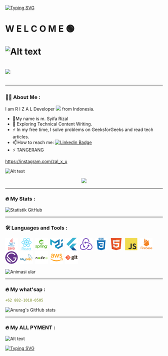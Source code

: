 [![Typing SVG](https://readme-typing-svg.demolab.com/?lines=halo+selamat+datang+di+github+rizal)](https://git.io/typing-svg)
<h1>
              W E L C O M E 🟢

![Alt text](https://telegra.ph/file/5ea5f58e0495bfbc22891.jpg)
  
  <img src="https://media.giphy.com/media/hvRJCLFzcasrR4ia7z/giphy.gif" width="30px"/>

---

### :woman_technologist: About Me :
I am R I Z A L Developer <img src="https://media.giphy.com/media/WUlplcMpOCEmTGBtBW/giphy.gif" width="30"> from Indonesia.
- :telescope:My name is m. Syifa Rizal
- :seedling: Exploring Technical Content Writing.
- :zap: In my free time, I solve problems on GeeksforGeeks and read tech articles.
- :mailbox:How to reach me: [![Linkedin Badge](https://img.shields.io/badge/-kakbar-blue?style=flat&logo=Linkedin&logoColor=white)](your-linkedin-url)
- :zap: TANGERANG 

 https://instagram.com/zal_x_u
 
![Alt text](https://telegra.ph/file/1ca74cc790c463d2bbcf4.jpg)   



<div id="header" align="center">
  <img src="https://media.giphy.com/media/M9gbBd9nbDrOTu1Mqx/giphy.gif" width="100"/>
</div>


---

### :fire: My Stats :
![Statistik GitHub](https://github-readme-stats.vercel.app/api?username=zall-4RT&show_icons=true&theme=radical)



---

### :hammer_and_wrench: Languages and Tools :

<div>
  <img src="https://github.com/devicons/devicon/blob/master/icons/java/java-original-wordmark.svg" title="Java" alt="Java" width="40" height="40"/>&nbsp;
  <img src="https://github.com/devicons/devicon/blob/master/icons/react/react-original-wordmark.svg" title="React" alt="React" width="40" height="40"/>&nbsp;
  <img src="https://github.com/devicons/devicon/blob/master/icons/spring/spring-original-wordmark.svg" title="Spring" alt="Spring" width="40" height="40"/>&nbsp;
  <img src="https://github.com/devicons/devicon/blob/master/icons/materialui/materialui-original.svg" title="Material UI" alt="Material UI" width="40" height="40"/>&nbsp;
  <img src="https://github.com/devicons/devicon/blob/master/icons/flutter/flutter-original.svg" title="Flutter" alt="Flutter" width="40" height="40"/>&nbsp;
  <img src="https://github.com/devicons/devicon/blob/master/icons/redux/redux-original.svg" title="Redux" alt="Redux " width="40" height="40"/>&nbsp;
  <img src="https://github.com/devicons/devicon/blob/master/icons/css3/css3-plain-wordmark.svg"  title="CSS3" alt="CSS" width="40" height="40"/>&nbsp;
  <img src="https://github.com/devicons/devicon/blob/master/icons/html5/html5-original.svg" title="HTML5" alt="HTML" width="40" height="40"/>&nbsp;
  <img src="https://github.com/devicons/devicon/blob/master/icons/javascript/javascript-original.svg" title="JavaScript" alt="JavaScript" width="40" height="40"/>&nbsp;
  <img src="https://github.com/devicons/devicon/blob/master/icons/firebase/firebase-plain-wordmark.svg" title="Firebase" alt="Firebase" width="40" height="40"/>&nbsp;
  <img src="https://github.com/devicons/devicon/blob/master/icons/gatsby/gatsby-original.svg" title="Gatsby"  alt="Gatsby" width="40" height="40"/>&nbsp;
  <img src="https://github.com/devicons/devicon/blob/master/icons/mysql/mysql-original-wordmark.svg" title="MySQL"  alt="MySQL" width="40" height="40"/>&nbsp;
  <img src="https://github.com/devicons/devicon/blob/master/icons/nodejs/nodejs-original-wordmark.svg" title="NodeJS" alt="NodeJS" width="40" height="40"/>&nbsp;
  <img src="https://github.com/devicons/devicon/blob/master/icons/amazonwebservices/amazonwebservices-plain-wordmark.svg" title="AWS" alt="AWS" width="40" height="40"/>&nbsp;
  <img src="https://github.com/devicons/devicon/blob/master/icons/git/git-original-wordmark.svg" title="Git" **alt="Git" width="40" height="40"/>
</div>





![Animasi ular]( https://github.com/thepiyushmalhotra/thepiyushmalhotra/blob/output/github-contribution-grid-snake.svg )






---

### :fire: My what'sap :

```yaml 
+62 882-1018-0505
```

![Anurag's GitHub stats](https://github-readme-stats.vercel.app/api?username=zall-4RT&show=reviews,discussions_started,discussions_answered,prs_merged,prs_merged_percentage)





---

### :fire: My ALL PYMENT :
![Alt text](https://telegra.ph/file/530d107e43aad607e1807.jpg)




[![Typing SVG](https://readme-typing-svg.demolab.com/?lines=scan+QR+untuk+donate;Second+zell+developer+github)](https://git.io/typing-svg)


